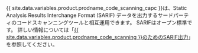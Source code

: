 {{ site.data.variables.product.prodname_code_scanning_capc }}は、Static Analysis Results Interchange Format (SARIF) データを出力するサードパーティのコードスキャンニングツールと相互運用できます。 SARIFはオープン標準です。 詳しい情報については「[{{ site.data.variables.product.prodname_code_scanning }}のためのSARIF出力](/github/finding-security-vulnerabilities-and-errors-in-your-code/sarif-support-for-code-scanning)」を参照してください。